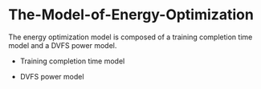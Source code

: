 # The-Model-of-Energy-Optimization

The energy optimization model is composed of a training completion time model and a DVFS power model.

- Training completion time model

- DVFS power model
